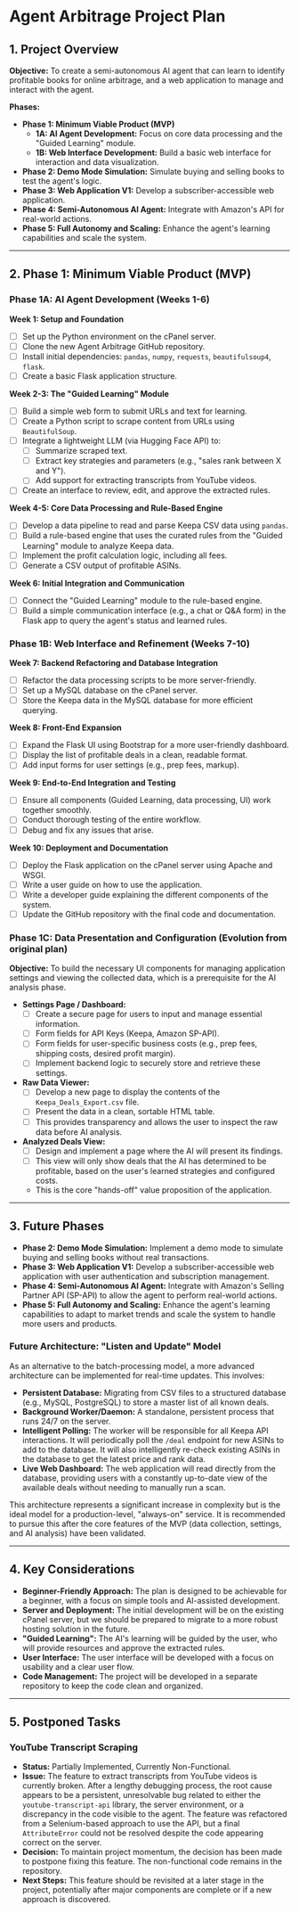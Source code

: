 # Agent Arbitrage Project Plan

## 1. Project Overview

**Objective:** To create a semi-autonomous AI agent that can learn to identify profitable books for online arbitrage, and a web application to manage and interact with the agent.

**Phases:**

*   **Phase 1: Minimum Viable Product (MVP)**
    *   **1A: AI Agent Development:** Focus on core data processing and the "Guided Learning" module.
    *   **1B: Web Interface Development:** Build a basic web interface for interaction and data visualization.
*   **Phase 2: Demo Mode Simulation:** Simulate buying and selling books to test the agent's logic.
*   **Phase 3: Web Application V1:** Develop a subscriber-accessible web application.
*   **Phase 4: Semi-Autonomous AI Agent:** Integrate with Amazon's API for real-world actions.
*   **Phase 5: Full Autonomy and Scaling:** Enhance the agent's learning capabilities and scale the system.

---

## 2. Phase 1: Minimum Viable Product (MVP)

### Phase 1A: AI Agent Development (Weeks 1-6)

**Week 1: Setup and Foundation**

*   [ ] Set up the Python environment on the cPanel server.
*   [ ] Clone the new Agent Arbitrage GitHub repository.
*   [ ] Install initial dependencies: `pandas`, `numpy`, `requests`, `beautifulsoup4`, `flask`.
*   [ ] Create a basic Flask application structure.

**Week 2-3: The "Guided Learning" Module**

*   [ ] Build a simple web form to submit URLs and text for learning.
*   [ ] Create a Python script to scrape content from URLs using `BeautifulSoup`.
*   [ ] Integrate a lightweight LLM (via Hugging Face API) to:
    *   [ ] Summarize scraped text.
    *   [ ] Extract key strategies and parameters (e.g., "sales rank between X and Y").
    *   [ ] Add support for extracting transcripts from YouTube videos.
*   [ ] Create an interface to review, edit, and approve the extracted rules.

**Week 4-5: Core Data Processing and Rule-Based Engine**

*   [ ] Develop a data pipeline to read and parse Keepa CSV data using `pandas`.
*   [ ] Build a rule-based engine that uses the curated rules from the "Guided Learning" module to analyze Keepa data.
*   [ ] Implement the profit calculation logic, including all fees.
*   [ ] Generate a CSV output of profitable ASINs.

**Week 6: Initial Integration and Communication**

*   [ ] Connect the "Guided Learning" module to the rule-based engine.
*   [ ] Build a simple communication interface (e.g., a chat or Q&A form) in the Flask app to query the agent's status and learned rules.

### Phase 1B: Web Interface and Refinement (Weeks 7-10)

**Week 7: Backend Refactoring and Database Integration**

*   [ ] Refactor the data processing scripts to be more server-friendly.
*   [ ] Set up a MySQL database on the cPanel server.
*   [ ] Store the Keepa data in the MySQL database for more efficient querying.

**Week 8: Front-End Expansion**

*   [ ] Expand the Flask UI using Bootstrap for a more user-friendly dashboard.
*   [ ] Display the list of profitable deals in a clean, readable format.
*   [ ] Add input forms for user settings (e.g., prep fees, markup).

**Week 9: End-to-End Integration and Testing**

*   [ ] Ensure all components (Guided Learning, data processing, UI) work together smoothly.
*   [ ] Conduct thorough testing of the entire workflow.
*   [ ] Debug and fix any issues that arise.

**Week 10: Deployment and Documentation**

*   [ ] Deploy the Flask application on the cPanel server using Apache and WSGI.
*   [ ] Write a user guide on how to use the application.
*   [ ] Write a developer guide explaining the different components of the system.
*   [ ] Update the GitHub repository with the final code and documentation.

### Phase 1C: Data Presentation and Configuration (Evolution from original plan)

**Objective:** To build the necessary UI components for managing application settings and viewing the collected data, which is a prerequisite for the AI analysis phase.

*   **Settings Page / Dashboard:**
    *   [ ] Create a secure page for users to input and manage essential information.
    *   [ ] Form fields for API Keys (Keepa, Amazon SP-API).
    *   [ ] Form fields for user-specific business costs (e.g., prep fees, shipping costs, desired profit margin).
    *   [ ] Implement backend logic to securely store and retrieve these settings.

*   **Raw Data Viewer:**
    *   [ ] Develop a new page to display the contents of the `Keepa_Deals_Export.csv` file.
    *   [ ] Present the data in a clean, sortable HTML table.
    *   [ ] This provides transparency and allows the user to inspect the raw data before AI analysis.

*   **Analyzed Deals View:**
    *   [ ] Design and implement a page where the AI will present its findings.
    *   [ ] This view will only show deals that the AI has determined to be profitable, based on the user's learned strategies and configured costs.
    *   This is the core "hands-off" value proposition of the application.

---

## 3. Future Phases

*   **Phase 2: Demo Mode Simulation:** Implement a demo mode to simulate buying and selling books without real transactions.
*   **Phase 3: Web Application V1:** Develop a subscriber-accessible web application with user authentication and subscription management.
*   **Phase 4: Semi-Autonomous AI Agent:** Integrate with Amazon's Selling Partner API (SP-API) to allow the agent to perform real-world actions.
*   **Phase 5: Full Autonomy and Scaling:** Enhance the agent's learning capabilities to adapt to market trends and scale the system to handle more users and products.

### Future Architecture: "Listen and Update" Model

As an alternative to the batch-processing model, a more advanced architecture can be implemented for real-time updates. This involves:
*   **Persistent Database:** Migrating from CSV files to a structured database (e.g., MySQL, PostgreSQL) to store a master list of all known deals.
*   **Background Worker/Daemon:** A standalone, persistent process that runs 24/7 on the server.
*   **Intelligent Polling:** The worker will be responsible for all Keepa API interactions. It will periodically poll the `/deal` endpoint for new ASINs to add to the database. It will also intelligently re-check existing ASINs in the database to get the latest price and rank data.
*   **Live Web Dashboard:** The web application will read directly from the database, providing users with a constantly up-to-date view of the available deals without needing to manually run a scan.

This architecture represents a significant increase in complexity but is the ideal model for a production-level, "always-on" service. It is recommended to pursue this after the core features of the MVP (data collection, settings, and AI analysis) have been validated.

---

## 4. Key Considerations

*   **Beginner-Friendly Approach:** The plan is designed to be achievable for a beginner, with a focus on simple tools and AI-assisted development.
*   **Server and Deployment:** The initial development will be on the existing cPanel server, but we should be prepared to migrate to a more robust hosting solution in the future.
*   **"Guided Learning":** The AI's learning will be guided by the user, who will provide resources and approve the extracted rules.
*   **User Interface:** The user interface will be developed with a focus on usability and a clear user flow.
*   **Code Management:** The project will be developed in a separate repository to keep the code clean and organized.

---

## 5. Postponed Tasks

### YouTube Transcript Scraping

*   **Status:** Partially Implemented, Currently Non-Functional.
*   **Issue:** The feature to extract transcripts from YouTube videos is currently broken. After a lengthy debugging process, the root cause appears to be a persistent, unresolvable bug related to either the `youtube-transcript-api` library, the server environment, or a discrepancy in the code visible to the agent. The feature was refactored from a Selenium-based approach to use the API, but a final `AttributeError` could not be resolved despite the code appearing correct on the server.
*   **Decision:** To maintain project momentum, the decision has been made to postpone fixing this feature. The non-functional code remains in the repository.
*   **Next Steps:** This feature should be revisited at a later stage in the project, potentially after major components are complete or if a new approach is discovered.